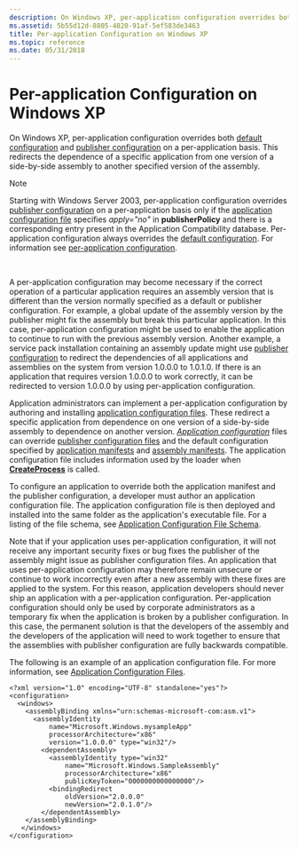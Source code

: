 ```yaml
---
description: On Windows XP, per-application configuration overrides both default configuration and publisher configuration on a per-application basis.
ms.assetid: 5b55d12d-8805-4820-91af-5ef583de3463
title: Per-application Configuration on Windows XP
ms.topic: reference
ms.date: 05/31/2018
---
```


# Per-application Configuration on Windows XP

On Windows XP, per-application configuration overrides both [default configuration](default-configuration.md) and [publisher configuration](publisher-configuration.md) on a per-application basis. This redirects the dependence of a specific application from one version of a side-by-side assembly to another specified version of the assembly.

> [!Note]  
> Starting with Windows Server 2003, per-application configuration overrides [publisher configuration](publisher-configuration.md) on a per-application basis only if the [application configuration file](application-configuration-files.md) specifies *apply="no"* in **publisherPolicy** and there is a corresponding entry present in the Application Compatibility database. Per-application configuration always overrides the [default configuration](default-configuration.md). For information see [per-application configuration](per-application-configuration.md).

 

A per-application configuration may become necessary if the correct operation of a particular application requires an assembly version that is different than the version normally specified as a default or publisher configuration. For example, a global update of the assembly version by the publisher might fix the assembly but break this particular application. In this case, per-application configuration might be used to enable the application to continue to run with the previous assembly version. Another example, a service pack installation containing an assembly update might use [publisher configuration](publisher-configuration.md) to redirect the dependencies of all applications and assemblies on the system from version 1.0.0.0 to 1.0.1.0. If there is an application that requires version 1.0.0.0 to work correctly, it can be redirected to version 1.0.0.0 by using per-application configuration.

Application administrators can implement a per-application configuration by authoring and installing [application configuration files](application-configuration-files.md). These redirect a specific application from dependence on one version of a side-by-side assembly to dependence on another version. [*Application configuration*](/windows/desktop/Msi/a-gly) files can override [publisher configuration files](publisher-configuration-files.md) and the default configuration specified by [application manifests](application-manifests.md) and [assembly manifests](assembly-manifests.md). The application configuration file includes information used by the loader when [**CreateProcess**](/windows/desktop/api/processthreadsapi/nf-processthreadsapi-createprocessa) is called.

To configure an application to override both the application manifest and the publisher configuration, a developer must author an application configuration file. The application configuration file is then deployed and installed into the same folder as the application's executable file. For a listing of the file schema, see [Application Configuration File Schema](application-configuration-file-schema.md).

Note that if your application uses per-application configuration, it will not receive any important security fixes or bug fixes the publisher of the assembly might issue as publisher configuration files. An application that uses per-application configuration may therefore remain unsecure or continue to work incorrectly even after a new assembly with these fixes are applied to the system. For this reason, application developers should never ship an application with a per-application configuration. Per-application configuration should only be used by corporate administrators as a temporary fix when the application is broken by a publisher configuration. In this case, the permanent solution is that the developers of the assembly and the developers of the application will need to work together to ensure that the assemblies with publisher configuration are fully backwards compatible.

The following is an example of an application configuration file. For more information, see [Application Configuration Files](application-configuration-files.md).

``` syntax
<?xml version="1.0" encoding="UTF-8" standalone="yes"?>
<configuration>
  <windows>
    <assemblyBinding xmlns="urn:schemas-microsoft-com:asm.v1">
      <assemblyIdentity 
          name="Microsoft.Windows.mysampleApp" 
          processorArchitecture="x86" 
          version="1.0.0.0" type="win32"/>
        <dependentAssembly>
          <assemblyIdentity type="win32" 
              name="Microsoft.Windows.SampleAssembly" 
              processorArchitecture="x86" 
              publicKeyToken="0000000000000000"/>
          <bindingRedirect 
              oldVersion="2.0.0.0" 
              newVersion="2.0.1.0"/>
        </dependentAssembly>
    </assemblyBinding>
   </windows>
</configuration>
```

 

 
